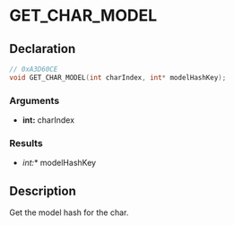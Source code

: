 # GET_CHAR_MODEL

## Declaration
```cpp
// 0xA3D60CE
void GET_CHAR_MODEL(int charIndex, int* modelHashKey);
```

### Arguments
- **int:** charIndex

### Results
- **int*:** modelHashKey

## Description
Get the model hash for the char.